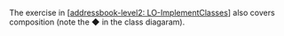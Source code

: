 <panel type="info" header="**`W5.6` Can implement composition** :star::star::star:" no-close>

<panel type="info" header="`W5.6a` Can explain the meaning of composition :star::star::star:" expandable>
  <include src="../../book/oopDesign/associations/composition/full.md" />
</panel>

<panel type="info" header="`W5.6b` Can implement composition :star::star::star:" expandable>
  <include src="../../book/oopImplementation/composition/full.md" />
  <panel header=":dart: Evidence" expanded>

The exercise in [[addressbook-level2: LO-ImplementClasses](https://github.com/nus-cs2103-AY1718S1/addressbook-level2/blob/master/doc/LearningOutcomes.md#implement-a-class-lo-implementclass)] also covers composition (note the &#9670; in the class diagaram).

  </panel>
</panel>

</panel>
